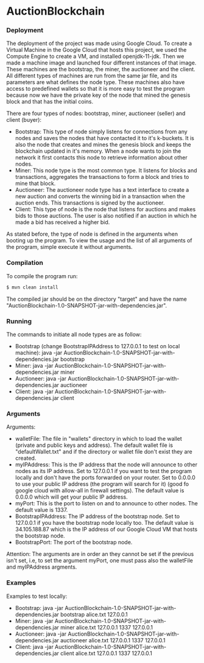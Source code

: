 # AuctionBlockchain

### Deployment

The deployment of the project was made using Google Cloud.
To create a Virtual Machine in the Google Cloud that hosts this project, we used the Compute Engine to create a VM, and installed openjdk-11-jdk. Then we made a machine image and launched four different instances of that image. These machines are the bootstrap, the miner, the auctioneer and the client. 
All different types of machines are run from the same jar file, and its parameters are what defines the node type. These machines also have access to predefined wallets so that it is more easy to test the program because now we have the private key of the node that mined the genesis block and that has the initial coins.


There are four types of nodes: bootstrap, miner, auctioneer (seller) and client (buyer):
 * Bootstrap: This type of node simply listens for connections from any nodes and saves the nodes that have contacted it to it's k-buckets. It is also the node that creates and mines the genesis block and keeps the blockchain updated in it's memory. When a node wants to join the network it first contacts this node to retrieve information about other nodes.
 * Miner: This node type is the most common type. It listens for blocks and transactions, aggregates the transactions to form a block and tries to mine that block.
 * Auctioneer: The auctioneer node type has a text interface to create a new auction and converts the winning bid in a transaction when the auction ends. This transactions is signed by the auctioneer.
 * Client: This type of node is the node that listens for auctions and makes bids to those auctions. The user is also notified if an auction in which he made a bid has received a higher bid.


As stated before, the type of node is defined in the arguments when booting up the program. To view the usage and the list of all arguments of the program, simple execute it without arguments.


### Compilation

To compile the program run:
```bash
$ mvn clean install
```

The compiled jar should be on the directory "target" and have the name "AuctionBlockchain-1.0-SNAPSHOT-jar-with-dependencies.jar".

### Running

The commands to initiate all node types are as follow:
 * Bootstrap (change BootstrapIPAddress to 127.0.0.1 to test on local machine): java -jar AuctionBlockchain-1.0-SNAPSHOT-jar-with-dependencies.jar bootstrap <walletFile> <myIPAddress> <myPort>
 * Miner: java -jar AuctionBlockchain-1.0-SNAPSHOT-jar-with-dependencies.jar miner <walletFile> <myIPAddress> <myPort> <BootstrapIPAddress> <BootstrapPort>
 * Auctioneer: java -jar AuctionBlockchain-1.0-SNAPSHOT-jar-with-dependencies.jar auctioneer <walletFile> <myIPAddress> <myPort> <BootstrapIPAddress> <BootstrapPort>
 * Client: java -jar AuctionBlockchain-1.0-SNAPSHOT-jar-with-dependencies.jar client <walletFile> <myIPAddress> <myPort> <BootstrapIPAddress> <BootstrapPort>

### Arguments

Arguments:
 * walletFile: The file in "wallets" directory in which to load the wallet (private and public keys and address). The default wallet file is "defaultWallet.txt" and if the directory or wallet file don't exist they are created.
 * myIPAddress: This is the IP address that the node will announce to other nodes as its IP address. Set to 127.0.0.1 if you want to test the program locally and don't have the ports forwarded on your router. Set to 0.0.0.0 to use your public IP address (the program will search for it) (good fo google cloud with allow-all in firewall settings). The default value is 0.0.0.0 which will get your public IP address.
 * myPort: This is the port to listen on and to announce to other nodes. The default value is 1337.
 * BootstrapIPAddress: The IP address of the bootstrap node. Set to 127.0.0.1 if you have the bootstrap node locally too. The default value is 34.105.188.87 which is the IP address of our Google Cloud VM that hosts the bootstrap node.
 * BootstrapPort: The port of the bootstrap node.

Attention: The arguments are in order an they cannot be set if the previous isn't set, i.e, to set the argument myPort, one must pass also the walletFile and myIPAddress argments.

### Examples

Examples to test locally:
 * Bootstrap: java -jar AuctionBlockchain-1.0-SNAPSHOT-jar-with-dependencies.jar bootstrap alice.txt 127.0.0.1
 * Miner: java -jar AuctionBlockchain-1.0-SNAPSHOT-jar-with-dependencies.jar miner alice.txt 127.0.0.1 1337 127.0.0.1
 * Auctioneer: java -jar AuctionBlockchain-1.0-SNAPSHOT-jar-with-dependencies.jar auctioneer alice.txt 127.0.0.1 1337 127.0.0.1
 * Client: java -jar AuctionBlockchain-1.0-SNAPSHOT-jar-with-dependencies.jar client alice.txt 127.0.0.1 1337 127.0.0.1


